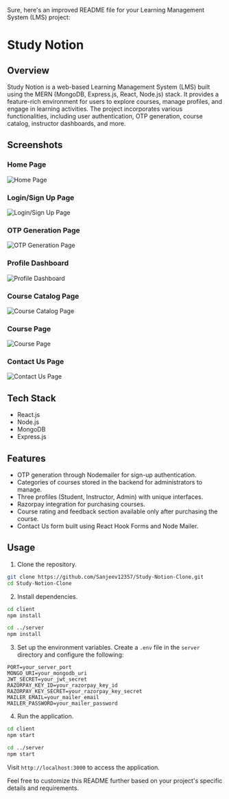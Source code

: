 Sure, here's an improved README file for your Learning Management System (LMS) project:

# Study Notion 

## Overview

Study Notion  is a web-based Learning Management System (LMS) built using the MERN (MongoDB, Express.js, React, Node.js) stack. It provides a feature-rich environment for users to explore courses, manage profiles, and engage in learning activities. The project incorporates various functionalities, including user authentication, OTP generation, course catalog, instructor dashboards, and more.

## Screenshots

### Home Page
![Home Page](https://github.com/Sanjeev12357/Study-Notion-Clone/assets/124911392/c03a2dc6-7cb5-46c3-9eb8-4bfa9e17ff42)

### Login/Sign Up Page
![Login/Sign Up Page](https://github.com/Sanjeev12357/Study-Notion-Clone/assets/124911392/e7a28c1a-f4e0-474a-8800-b2b60d431384)

### OTP Generation Page
![OTP Generation Page](https://github.com/Sanjeev12357/Study-Notion-Clone/assets/124911392/e49304f2-794b-4013-97a7-92871f75c60a)

### Profile Dashboard
![Profile Dashboard](https://github.com/Sanjeev12357/Study-Notion-Clone/assets/124911392/6325d239-854e-4317-8192-63f247136f85)

### Course Catalog Page
![Course Catalog Page](https://github.com/Sanjeev12357/Study-Notion-Clone/assets/124911392/4af619a2-5aeb-438f-8c5a-412b26764f78)

### Course Page
![Course Page](https://github.com/Sanjeev12357/Study-Notion-Clone/assets/124911392/7eeefc95-0144-492a-a65b-e18a93e04c2d)

### Contact Us Page
![Contact Us Page](https://github.com/Sanjeev12357/Study-Notion-Clone/assets/124911392/16000fdd-faec-498b-9acb-6f1966e07053)

## Tech Stack

- React.js
- Node.js
- MongoDB
- Express.js

## Features

- OTP generation through Nodemailer for sign-up authentication.
- Categories of courses stored in the backend for administrators to manage.
- Three profiles (Student, Instructor, Admin) with unique interfaces.
- Razorpay integration for purchasing courses.
- Course rating and feedback section available only after purchasing the course.
- Contact Us form built using React Hook Forms and Node Mailer.

## Usage

1. Clone the repository.

```bash
git clone https://github.com/Sanjeev12357/Study-Notion-Clone.git
cd Study-Notion-Clone
```

2. Install dependencies.

```bash
cd client
npm install

cd ../server
npm install
```

3. Set up the environment variables. Create a `.env` file in the `server` directory and configure the following:

```env
PORT=your_server_port
MONGO_URI=your_mongodb_uri
JWT_SECRET=your_jwt_secret
RAZORPAY_KEY_ID=your_razorpay_key_id
RAZORPAY_KEY_SECRET=your_razorpay_key_secret
MAILER_EMAIL=your_mailer_email
MAILER_PASSWORD=your_mailer_password
```

4. Run the application.

```bash
cd client
npm start

cd ../server
npm start
```

Visit `http://localhost:3000` to access the application.

Feel free to customize this README further based on your project's specific details and requirements.
